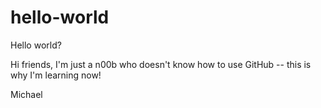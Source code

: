 # hello-world
Hello world?

Hi friends,
I'm just a n00b who doesn't know how to use GitHub -- this is why I'm learning now!

Michael
